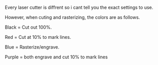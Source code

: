 Every laser cutter is diffrent so i cant tell you the exact settings to use. 

However, when cuting and rasterizing, the colors are as follows. 

Black = Cut out 100%. 

Red = Cut at 10% to mark lines. 

Blue = Rasterize/engrave. 

Purple = both engrave and cut 10% to mark lines
